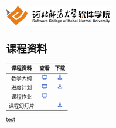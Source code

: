 ![河北师范大学软件学院](../image/logo.png)

# 课程资料


| 课程资料|查看|下载|
|:---:|:---:|:---:|
|教学大纲|[<img src="../image/presentation.png" height="15" />](./outline.pdf)|[<img src="../image/download.png" height="15" />](./outline.docx)|
|进度计划|[<img src="../image/presentation.png" height="15" />](./schedule.pdf)|[<img src="../image/download.png" height="15" />](./schedule.docx)|
|课程作业|[<img src="../image/presentation.png" height="15" />](./task.md)||
|课程幻灯片||[<img src="../image/download.png" height="15" />](./slides)|

[test](./task.md#任务汽车类)


